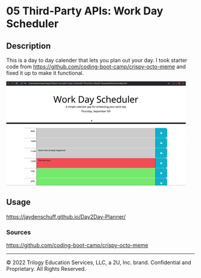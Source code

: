 # 05 Third-Party APIs: Work Day Scheduler

## Description

This is a day to day calender that lets you plan out your day.
I took starter code from https://github.com/coding-boot-camp/crispy-octo-meme and fixed it up to make it functional.


![A user clicks on slots on the color-coded calendar and edits the events.](./Assets/05-third-party-apis-homework-demo.gif)

## Usage 
https://jaydenschuff.github.io/Day2Day-Planner/

### Sources 
https://github.com/coding-boot-camp/crispy-octo-meme 

- - -
© 2022 Trilogy Education Services, LLC, a 2U, Inc. brand. Confidential and Proprietary. All Rights Reserved.
